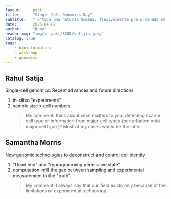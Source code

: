 ```yaml
---
layout:     post
title:      "Single Cell Genomics Day"
subtitle:   " \"toda uma naturza humana, flexivelmente pré-ordenada em nossos cromossomos e indiossincrática de cada um de nós\""
date:       2023-04-07
author:     "Ruby"
header-img: "img/in-post/SCGD/satijia.jpeg"
catalog: true
tags:
    - bioinformatics 
    - workshop 
    - genomics
---
```


## Rahul Satija
Single-cell genomics: Recent advances and future directions
1. in-silico "experiments"
2. sample size > cell numbers
   > My comment: think about what matters to you, detecting scarce cell type or information from major cell types (perturbation onto major cell type )? Most of my cases would be the latter.
## 	Samantha Morris
New genomic technologies to deconstruct and control cell identity
1. "Dead end" and "reprogramming permissive state"
2. computation infill the gap between sampling and experimental measurement to the "truth".
    > My comment: I always say that our field exists only because of the limitations of experimental technology.
## 
